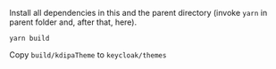 Install all dependencies in this and the parent directory (invoke ```yarn``` in parent folder and, after that, here).

```
yarn build
```

Copy ```build/kdipaTheme``` to ```keycloak/themes```